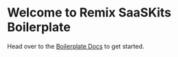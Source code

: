 # Welcome to Remix SaaSKits Boilerplate

Head over to the [Boilerplate Docs](https://docs.saaskits.dev) to get started.